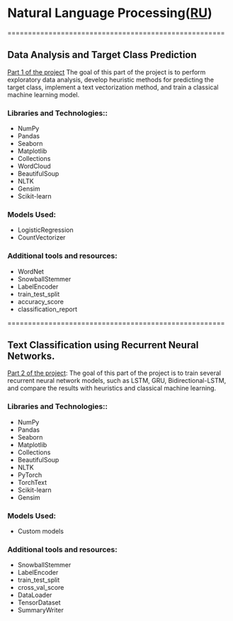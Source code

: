 # Natural Language Processing([RU](https://github.com/termik88/final_projects_ml/blob/main/natural_language_processing/README.ru.md))
=====================================================
## Data Analysis and Target Class Prediction

[Part 1 of the project](https://github.com/termik88/final_projects_ml/blob/main/natural_language_processing/project_1.ipynb) The goal of this part of the project is to perform exploratory data analysis, develop heuristic methods for predicting the target class, implement a text vectorization method, and train a classical machine learning model.

### Libraries and Technologies::

- NumPy
- Pandas
- Seaborn
- Matplotlib
- Collections
- WordCloud
- BeautifulSoup
- NLTK
- Gensim
- Scikit-learn

### Models Used:

- LogisticRegression
- CountVectorizer

### Additional tools and resources:

- WordNet
- SnowballStemmer
- LabelEncoder
- train_test_split
- accuracy_score
- classification_report

=====================================================
## Text Classification using Recurrent Neural Networks.

[Part 2 of the project](https://github.com/termik88/final_projects_ml/blob/main/natural_language_processing/project_2.ipynb): The goal of this part of the project is to train several recurrent neural network models, such as LSTM, GRU, Bidirectional-LSTM, and compare the results with heuristics and classical machine learning.

### Libraries and Technologies::

- NumPy
- Pandas
- Seaborn
- Matplotlib
- Collections
- BeautifulSoup
- NLTK
- PyTorch
- TorchText
- Scikit-learn
- Gensim

### Models Used:

- Custom models

### Additional tools and resources:

- SnowballStemmer
- LabelEncoder
- train_test_split
- cross_val_score
- DataLoader
- TensorDataset
- SummaryWriter